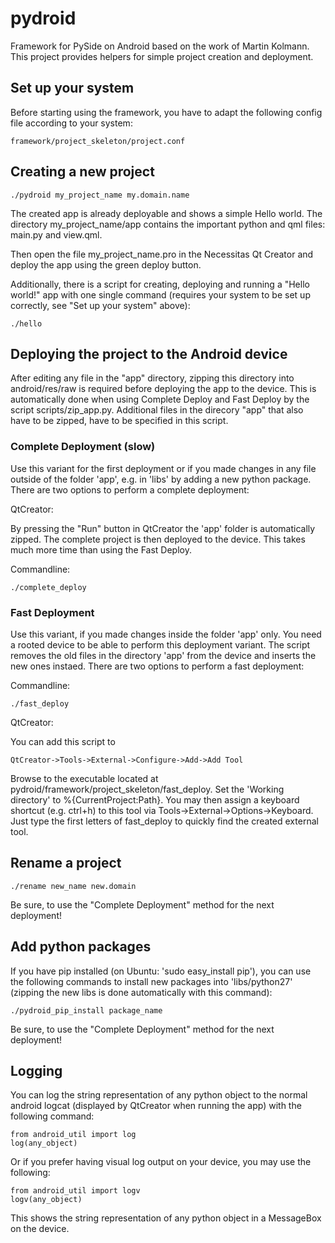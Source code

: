 pydroid
=======

Framework for PySide on Android based on the work of Martin Kolmann.
This project provides helpers for simple project creation and deployment.


Set up your system
------------------
Before starting using the framework, you have to adapt the following config file according to your system:

    framework/project_skeleton/project.conf


Creating a new project
----------------------
    ./pydroid my_project_name my.domain.name

The created app is already deployable and shows a simple Hello world. The directory my_project_name/app contains the important python and qml files: main.py and view.qml.

Then open the file my_project_name.pro in the Necessitas Qt Creator and deploy the app using the green deploy button.

Additionally, there is a script for creating, deploying and running a "Hello world!" app with one single command (requires your system to be set up correctly, see "Set up your system" above):

    ./hello


Deploying the project to the Android device
-------------------------------------------
After editing any file in the "app" directory, zipping this directory into android/res/raw is required before deploying the app to the device. This is automatically done when using Complete Deploy and Fast Deploy by the script scripts/zip_app.py. Additional files in the direcory "app" that also have to be zipped, have to be specified in this script.


### Complete Deployment (slow)
Use this variant for the first deployment or if you made changes in any file outside of the folder 'app', e.g. in 'libs' by adding a new python package. There are two options to perform a complete deployment:

QtCreator:

By pressing the "Run" button in QtCreator the 'app' folder is automatically zipped. The complete project is then deployed to the device. This takes much more time than using the Fast Deploy.

Commandline:

    ./complete_deploy


### Fast Deployment
Use this variant, if you made changes inside the folder 'app' only. You need a rooted device to be able to perform this deployment variant.
The script removes the old files in the directory 'app' from the device and inserts the new ones instaed. There are two options to perform a fast deployment:

Commandline:

    ./fast_deploy


QtCreator:

You can add this script to

    QtCreator->Tools->External->Configure->Add->Add Tool

Browse to the executable located at pydroid/framework/project_skeleton/fast_deploy. Set the 'Working directory' to %{CurrentProject:Path}. You may then assign a keyboard shortcut (e.g. ctrl+h) to this tool via Tools->External->Options->Keyboard. Just type the first letters of fast_deploy to quickly find the created external tool.


Rename a project
----------------
    ./rename new_name new.domain
Be sure, to use the "Complete Deployment" method for the next deployment!


Add python packages
-------------------
If you have pip installed (on Ubuntu: 'sudo easy_install pip'), you can use the following commands to install new packages into 'libs/python27' (zipping the new libs is done automatically with this command):

    ./pydroid_pip_install package_name

Be sure, to use the "Complete Deployment" method for the next deployment!

Logging
-------
You can log the string representation of any python object to the normal android logcat (displayed by QtCreator when running the app) with the following command:

    from android_util import log
    log(any_object)

Or if you prefer having visual log output on your device, you may use the following:

    from android_util import logv
    logv(any_object)

This shows the string representation of any python object in a MessageBox on the device.
